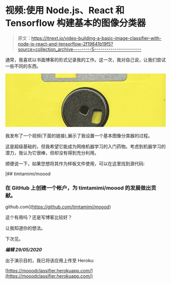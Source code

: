 # 视频:使用 Node.js、React 和 Tensorflow 构建基本的图像分类器

> 原文：<https://itnext.io/video-building-a-basic-image-classifier-with-node-js-react-and-tensorflow-2f19841b19f5?source=collection_archive---------5----------------------->

通常，我喜欢以书面博客的形式记录我的工作。这一次，我对自己说，让我们尝试一些不同的东西。

![](img/2f09f538369c5b1f31d3f50334f7f06f.png)

我发布了一个视频(下面的链接),展示了我设置一个基本图像分类器的过程。

这是超级基础的，但我希望它能成为网络机器学习的入门药物。考虑到机器学习的潜力，我认为它很棒，但却没有得到充分利用。

顺便说一下，如果您想将其作为样板文件使用，可以在这里找到源代码:

[](https://github.com/timtamimi/moood) [## timtamimi/moood

### 在 GitHub 上创建一个帐户，为 timtamimi/moood 的发展做出贡献。

github.com](https://github.com/timtamimi/moood) 

这个有用吗？还是写博客比较好？

让我知道你的想法。

下次见。

***编辑 29/05/2020***

出于演示目的，我已将该应用上传至 Heroku:

[https://mooodclassifier.herokuapp.com/](https://mooodclassifier.herokuapp.com/)
